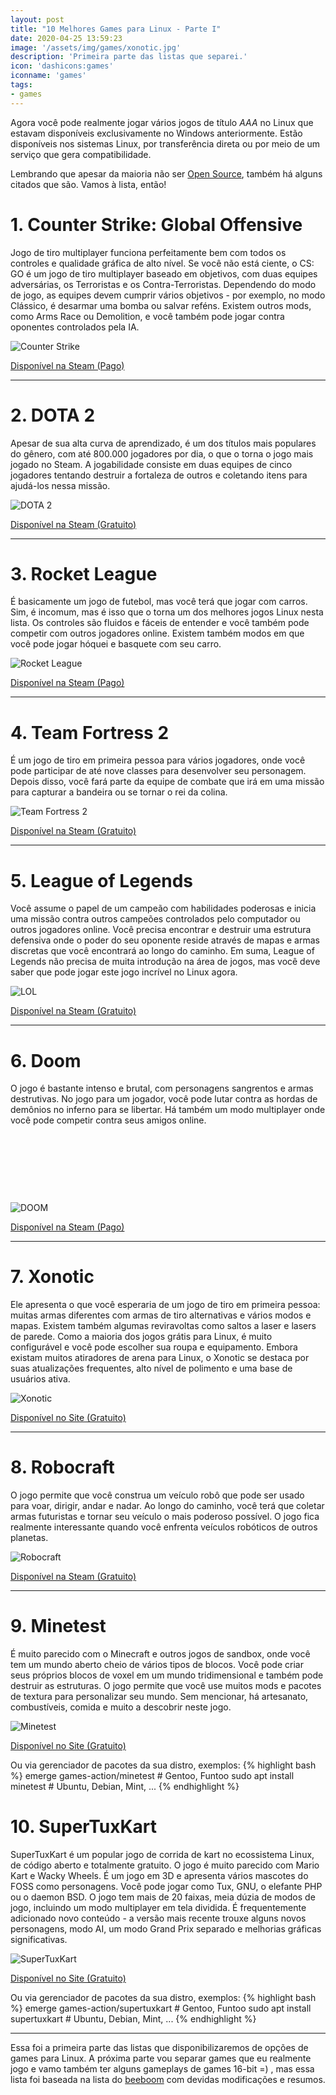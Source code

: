 ```yaml
---
layout: post
title: "10 Melhores Games para Linux - Parte I"
date: 2020-04-25 13:59:23
image: '/assets/img/games/xonotic.jpg'
description: 'Primeira parte das listas que separei.'
icon: 'dashicons:games'
iconname: 'games'
tags:
- games
---
```


Agora você pode realmente jogar vários jogos de título *AAA* no Linux que estavam disponíveis exclusivamente no Windows anteriormente. Estão disponíveis nos sistemas Linux, por transferência direta ou por meio de um serviço que gera compatibilidade. 

Lembrando que apesar da maioria não ser [Open Source](https://terminalroot.com.br/opensource), também há alguns citados que são. Vamos à lista, então!

# 1. Counter Strike: Global Offensive
Jogo de tiro multiplayer funciona perfeitamente bem com todos os controles e qualidade gráfica de alto nível. Se você não está ciente, o CS: GO é um jogo de tiro multiplayer baseado em objetivos, com duas equipes adversárias, os Terroristas e os Contra-Terroristas. Dependendo do modo de jogo, as equipes devem cumprir vários objetivos - por exemplo, no modo Clássico, é desarmar uma bomba ou salvar reféns. Existem outros mods, como Arms Race ou Demolition, e você também pode jogar contra oponentes controlados pela IA.

![Counter Strike](/assets/img/games/cs.jpg)

<a href="https://store.steampowered.com/app/730/CounterStrike_Global_Offensive/" class="btn btn-danger btn-block">Disponível na Steam (Pago)</a> 

---

# 2. DOTA 2
Apesar de sua alta curva de aprendizado, é um dos títulos mais populares do gênero, com até 800.000 jogadores por dia, o que o torna o jogo mais jogado no Steam. A jogabilidade consiste em duas equipes de cinco jogadores tentando destruir a fortaleza de outros e coletando itens para ajudá-los nessa missão.

![DOTA 2](/assets/img/games/dota.jpg)

<a href="https://store.steampowered.com/app/570/Dota_2/" class="btn btn-success btn-block">Disponível na Steam (Gratuito)</a>

---

# 3. Rocket League
É basicamente um jogo de futebol, mas você terá que jogar com carros. Sim, é incomum, mas é isso que o torna um dos melhores jogos Linux nesta lista. Os controles são fluidos e fáceis de entender e você também pode competir com outros jogadores online. Existem também modos em que você pode jogar hóquei e basquete com seu carro.

![Rocket League](/assets/img/games/rl.jpg)

<a href="https://store.steampowered.com/app/252950/Rocket_League/" class="btn btn-danger btn-block">Disponível na Steam (Pago)</a>

---

# 4. Team Fortress 2
É um jogo de tiro em primeira pessoa para vários jogadores, onde você pode participar de até nove classes para desenvolver seu personagem. Depois disso, você fará parte da equipe de combate que irá em uma missão para capturar a bandeira ou se tornar o rei da colina.

![Team Fortress 2](/assets/img/games/tf2.jpg)

<a href="https://store.steampowered.com/app/440/Team_Fortress_2/" class="btn btn-success btn-block">Disponível na Steam (Gratuito)</a>

---

# 5. League of Legends
Você assume o papel de um campeão com habilidades poderosas e inicia uma missão contra outros campeões controlados pelo computador ou outros jogadores online. Você precisa encontrar e destruir uma estrutura defensiva onde o poder do seu oponente reside através de mapas e armas discretas que você encontrará ao longo do caminho. Em suma, League of Legends não precisa de muita introdução na área de jogos, mas você deve saber que pode jogar este jogo incrível no Linux agora.

![LOL](/assets/img/games/lol.jpg)

<a href="https://store.steampowered.com/app/252950/Rocket_League/" class="btn btn-success btn-block">Disponível na Steam (Gratuito)</a>

---

# 6. Doom
O jogo é bastante intenso e brutal, com personagens sangrentos e armas destrutivas. No jogo para um jogador, você pode lutar contra as hordas de demônios no inferno para se libertar. Há também um modo multiplayer onde você pode competir contra seus amigos online.

<!-- LISTA MIN -->
<script async src="//pagead2.googlesyndication.com/pagead/js/adsbygoogle.js"></script>
<ins class="adsbygoogle"
style="display:inline-block;width:730px;height:95px"
data-ad-client="ca-pub-2838251107855362"
data-ad-slot="5351066970"></ins>
<script>
(adsbygoogle = window.adsbygoogle || []).push({});
</script>

![DOOM](/assets/img/games/doom.jpg)

<a href="https://store.steampowered.com/app/379720/DOOM/" class="btn btn-danger btn-block">Disponível na Steam (Pago)</a>

---

# 7. Xonotic
Ele apresenta o que você esperaria de um jogo de tiro em primeira pessoa: muitas armas diferentes com armas de tiro alternativas e vários modos e mapas. Existem também algumas reviravoltas como saltos a laser e lasers de parede. Como a maioria dos jogos grátis para Linux, é muito configurável e você pode escolher sua roupa e equipamento. Embora existam muitos atiradores de arena para Linux, o Xonotic se destaca por suas atualizações frequentes, alto nível de polimento e uma base de usuários ativa.

![Xonotic](/assets/img/games/xonotic.jpg)

<a href="https://www.xonotic.org/" class="btn btn-success btn-block">Disponível no Site (Gratuito)</a>

---

# 8. Robocraft
O jogo permite que você construa um veículo robô que pode ser usado para voar, dirigir, andar e nadar. Ao longo do caminho, você terá que coletar armas futuristas e tornar seu veículo o mais poderoso possível. O jogo fica realmente interessante quando você enfrenta veículos robóticos de outros planetas.

![Robocraft](/assets/img/games/rc.jpg)

<a href="https://store.steampowered.com/app/301520/Robocraft/" class="btn btn-success btn-block">Disponível na Steam (Gratuito)</a>

---

# 9. Minetest
É muito parecido com o Minecraft e outros jogos de sandbox, onde você tem um mundo aberto cheio de vários tipos de blocos. Você pode criar seus próprios blocos de voxel em um mundo tridimensional e também pode destruir as estruturas. O jogo permite que você use muitos mods e pacotes de textura para personalizar seu mundo. Sem mencionar, há artesanato, combustíveis, comida e muito a descobrir neste jogo.

![Minetest](/assets/img/games/minetest.jpg)

<a href="https://www.minetest.net/downloads/" class="btn btn-success btn-block">Disponível no Site (Gratuito)</a> 

Ou via gerenciador de pacotes da sua distro, exemplos:
{% highlight bash %}
emerge games-action/minetest # Gentoo, Funtoo
sudo apt install minetest # Ubuntu, Debian, Mint, ...
{% endhighlight %}

# 10. SuperTuxKart
SuperTuxKart é um popular jogo de corrida de kart no ecossistema Linux, de código aberto e totalmente gratuito. O jogo é muito parecido com Mario Kart e Wacky Wheels. É um jogo em 3D e apresenta vários mascotes do FOSS como personagens. Você pode jogar como Tux, GNU, o elefante PHP ou o daemon BSD. O jogo tem mais de 20 faixas, meia dúzia de modos de jogo, incluindo um modo multiplayer em tela dividida. É frequentemente adicionado novo conteúdo - a versão mais recente trouxe alguns novos personagens, modo AI, um modo Grand Prix separado e melhorias gráficas significativas.

![SuperTuxKart](/assets/img/games/stk.jpg)

<a href="https://sourceforge.net/projects/supertuxkart/" class="btn btn-success btn-block">Disponível no Site (Gratuito)</a> 

Ou via gerenciador de pacotes da sua distro, exemplos:
{% highlight bash %}
emerge games-action/supertuxkart # Gentoo, Funtoo
sudo apt install supertuxkart # Ubuntu, Debian, Mint, ...
{% endhighlight %}


---

Essa foi a primeira parte das listas que disponibilizaremos de opções de games para Linux. A próxima parte vou separar games que eu realmente jogo e vamo também ter alguns gameplays de games 16-bit =) , mas essa lista foi baseada na lista do [beeboom](https://beebom.com/best-linux-games/) com devidas modificações e resumos.





